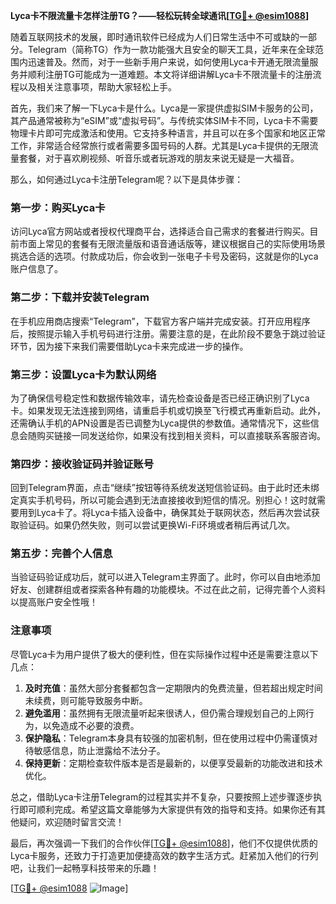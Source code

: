 **Lyca卡不限流量卡怎样注册TG？——轻松玩转全球通讯[[TG💪+ @esim1088](https://t.me/s/esim1088)]**

随着互联网技术的发展，即时通讯软件已经成为人们日常生活中不可或缺的一部分。Telegram（简称TG）作为一款功能强大且安全的聊天工具，近年来在全球范围内迅速普及。然而，对于一些新手用户来说，如何使用Lyca卡开通无限流量服务并顺利注册TG可能成为一道难题。本文将详细讲解Lyca卡不限流量卡的注册流程以及相关注意事项，帮助大家轻松上手。

首先，我们来了解一下Lyca卡是什么。Lyca是一家提供虚拟SIM卡服务的公司，其产品通常被称为“eSIM”或“虚拟号码”。与传统实体SIM卡不同，Lyca卡不需要物理卡片即可完成激活和使用。它支持多种语言，并且可以在多个国家和地区正常工作，非常适合经常旅行或者需要多国号码的人群。尤其是Lyca卡提供的无限流量套餐，对于喜欢刷视频、听音乐或者玩游戏的朋友来说无疑是一大福音。

那么，如何通过Lyca卡注册Telegram呢？以下是具体步骤：

### 第一步：购买Lyca卡

访问Lyca官方网站或者授权代理商平台，选择适合自己需求的套餐进行购买。目前市面上常见的套餐有无限流量版和语音通话版等，建议根据自己的实际使用场景挑选合适的选项。付款成功后，你会收到一张电子卡号及密码，这就是你的Lyca账户信息了。

### 第二步：下载并安装Telegram

在手机应用商店搜索“Telegram”，下载官方客户端并完成安装。打开应用程序后，按照提示输入手机号码进行注册。需要注意的是，在此阶段不要急于跳过验证环节，因为接下来我们需要借助Lyca卡来完成进一步的操作。

### 第三步：设置Lyca卡为默认网络

为了确保信号稳定性和数据传输效率，请先检查设备是否已经正确识别了Lyca卡。如果发现无法连接到网络，请重启手机或切换至飞行模式再重新启动。此外，还需确认手机的APN设置是否已调整为Lyca提供的参数值。通常情况下，这些信息会随购买链接一同发送给你，如果没有找到相关资料，可以直接联系客服咨询。

### 第四步：接收验证码并验证账号

回到Telegram界面，点击“继续”按钮等待系统发送短信验证码。由于此时还未绑定真实手机号码，所以可能会遇到无法直接接收到短信的情况。别担心！这时就需要用到Lyca卡了。将Lyca卡插入设备中，确保其处于联网状态，然后再次尝试获取验证码。如果仍然失败，则可以尝试更换Wi-Fi环境或者稍后再试几次。

### 第五步：完善个人信息

当验证码验证成功后，就可以进入Telegram主界面了。此时，你可以自由地添加好友、创建群组或者探索各种有趣的功能模块。不过在此之前，记得完善个人资料以提高账户安全性哦！

### 注意事项

尽管Lyca卡为用户提供了极大的便利性，但在实际操作过程中还是需要注意以下几点：

1. **及时充值**：虽然大部分套餐都包含一定期限内的免费流量，但若超出规定时间未续费，则可能导致服务中断。
2. **避免滥用**：虽然拥有无限流量听起来很诱人，但仍需合理规划自己的上网行为，以免造成不必要的浪费。
3. **保护隐私**：Telegram本身具有较强的加密机制，但在使用过程中仍需谨慎对待敏感信息，防止泄露给不法分子。
4. **保持更新**：定期检查软件版本是否是最新的，以便享受最新的功能改进和技术优化。

总之，借助Lyca卡注册Telegram的过程其实并不复杂，只要按照上述步骤逐步执行即可顺利完成。希望这篇文章能够为大家提供有效的指导和支持。如果你还有其他疑问，欢迎随时留言交流！

最后，再次强调一下我们的合作伙伴[[TG💪+ @esim1088](https://t.me/s/esim1088)]，他们不仅提供优质的Lyca卡服务，还致力于打造更加便捷高效的数字生活方式。赶紧加入他们的行列吧，让我们一起畅享科技带来的乐趣！

[[TG💪+ @esim1088](https://t.me/s/esim1088) ![Image](https://i.postimg.cc/4NQfJmqS/Snipaste-2025-05-13-00-14-12.png)]